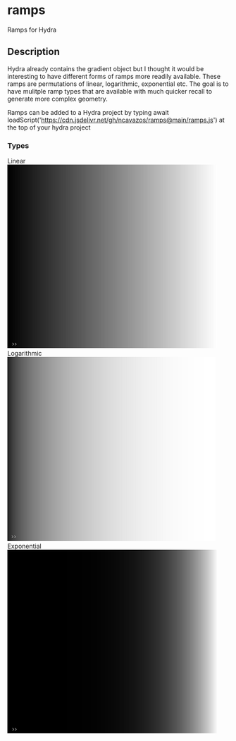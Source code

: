# ramps
Ramps for Hydra
## Description
Hydra already contains the gradient object but I thought it would be interesting to have different forms of ramps more readily available. These ramps are permutations of linear, logarithmic, exponential etc. The goal is to have mulitple ramp types that are available with much quicker recall to generate more complex geometry.

Ramps can be added to a Hydra project by typing await loadScript('https://cdn.jsdelivr.net/gh/ncavazos/ramps@main/ramps.js') at the top of your hydra project

### Types
Linear <br>
![](lin.png) <br>
Logarithmic <br>
![](log.png) <br>
Exponential <br>
![](exp.png) <br>

